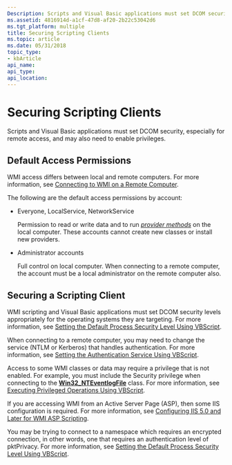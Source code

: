 ```yaml
---
Description: Scripts and Visual Basic applications must set DCOM security, especially for remote access, and may also need to enable privileges.
ms.assetid: 4816914d-a1cf-47d8-af20-2b22c53042d6
ms.tgt_platform: multiple
title: Securing Scripting Clients
ms.topic: article
ms.date: 05/31/2018
topic_type: 
- kbArticle
api_name: 
api_type: 
api_location: 
---
```


# Securing Scripting Clients

Scripts and Visual Basic applications must set DCOM security, especially for remote access, and may also need to enable privileges.

## Default Access Permissions

WMI access differs between local and remote computers. For more information, see [Connecting to WMI on a Remote Computer](connecting-to-wmi-on-a-remote-computer.md).

The following are the default access permissions by account:

-   Everyone, LocalService, NetworkService

    Permission to read or write data and to run [*provider methods*](gloss-p.md) on the local computer. These accounts cannot create new classes or install new providers.

-   Administrator accounts

    Full control on local computer. When connecting to a remote computer, the account must be a local administrator on the remote computer also.

## Securing a Scripting Client

WMI scripting and Visual Basic applications must set DCOM security levels appropriately for the operating systems they are targeting. For more information, see [Setting the Default Process Security Level Using VBScript](setting-the-default-process-security-level-using-vbscript.md).

When connecting to a remote computer, you may need to change the service (NTLM or Kerberos) that handles authentication. For more information, see [Setting the Authentication Service Using VBScript](setting-the-authentication-service-using-vbscript.md).

Access to some WMI classes or data may require a privilege that is not enabled. For example, you must include the Security privilege when connecting to the [**Win32\_NTEventlogFile**](https://docs.microsoft.com/previous-versions/windows/desktop/legacy/aa394225(v=vs.85)) class. For more information, see [Executing Privileged Operations Using VBScript](executing-privileged-operations-using-vbscript.md).

If you are accessing WMI from an Active Server Page (ASP), then some IIS configuration is required. For more information, see [Configuring IIS 5.0 and Later for WMI ASP Scripting](configuring-iis-5-for-wmi-asp-scripting.md).

You may be trying to connect to a namespace which requires an encrypted connection, in other words, one that requires an authentication level of pktPrivacy. For more information, see [Setting the Default Process Security Level Using VBScript](setting-the-default-process-security-level-using-vbscript.md).

 

 



